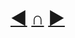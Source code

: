 [◄](http://en.wikipedia.org/wiki/Actuality_and_potentiality) [∩](http://en.wikipedia.org/wiki/Alan_Turing) [►](http://en.wikipedia.org/wiki/Self-organization) 
=================
